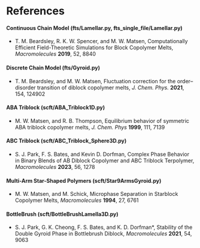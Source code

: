 # References
#### Continuous Chain Model (fts/Lamellar.py, fts_single_file/Lamellar.py)
+ T. M. Beardsley, R. K. W. Spencer, and M. W. Matsen, Computationally Efficient Field-Theoretic Simulations for Block Copolymer Melts, *Macromolecules* **2019**, 52, 8840
#### Discrete Chain Model (fts/Gyroid.py)
+ T. M. Beardsley, and M. W. Matsen, Fluctuation correction for the order–disorder transition of diblock copolymer melts, *J. Chem. Phys.* **2021**, 154, 124902
#### ABA Triblock (scft/ABA_Triblock1D.py)
+ M. W. Matsen, and R. B. Thompson, Equilibrium behavior of symmetric ABA triblock copolymer melts, *J. Chem. Phys* **1999**, 111, 7139  
#### ABC Triblock (scft/ABC_Triblock_Sphere3D.py)
+ S. J. Park, F. S. Bates, and Kevin D. Dorfman, Complex Phase Behavior in Binary Blends of AB Diblock Copolymer and ABC Triblock Terpolymer, *Macromolecules* **2023**, 56, 1278
#### Multi-Arm Star-Shaped Polymers (scft/Star9ArmsGyroid.py)
+ M. W. Matsen, and M. Schick, Microphase Separation in Starblock Copolymer Melts, *Macromolecules* **1994**, 27, 6761  
#### BottleBrush (scft/BottleBrushLamella3D.py)
+ S. J. Park, G. K. Cheong, F. S. Bates, and K. D. Dorfman*, Stability of the Double Gyroid Phase in Bottlebrush Diblock, *Macromolecules* **2021**, 54, 9063